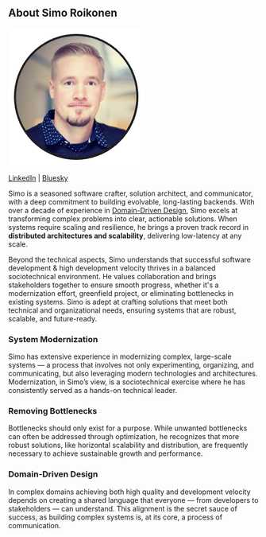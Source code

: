 ## About Simo Roikonen

![](pictures/8_me.png)

[LinkedIn](https://www.linkedin.com/in/roikonen/) | [Bluesky](https://bsky.app/profile/roikonen.bsky.social)

Simo is a seasoned software crafter, solution architect, and communicator, with a deep commitment to building evolvable,
long-lasting backends. With over a decade of experience in [Domain-Driven Design](README.md#eric-evans), Simo excels at transforming complex
problems into clear, actionable solutions. When systems require scaling and resilience, he brings a proven track record
in **distributed architectures and scalability**, delivering low-latency at any scale.

Beyond the technical aspects, Simo understands that successful software development & high development velocity thrives
in a balanced sociotechnical environment. He values collaboration and brings stakeholders together to ensure smooth
progress, whether it's a modernization effort, greenfield project, or eliminating bottlenecks in existing systems.
Simo is adept at crafting solutions that meet both technical and organizational needs, ensuring systems that are robust,
scalable, and future-ready.

### System Modernization
Simo has extensive experience in modernizing complex, large-scale systems — a process that involves not only
experimenting, organizing, and communicating, but also leveraging modern technologies and architectures. Modernization,
in Simo’s view, is a sociotechnical exercise where he has consistently served as a hands-on technical leader.

### Removing Bottlenecks
Bottlenecks should only exist for a purpose. While unwanted bottlenecks can often be addressed through optimization,
he recognizes that more robust solutions, like horizontal scalability and distribution, are frequently necessary to
achieve sustainable growth and performance.

### Domain-Driven Design
In complex domains achieving both high quality and development velocity depends on creating a shared language that
everyone — from developers to stakeholders — can understand. This alignment is the secret sauce of success, as building
complex systems is, at its core, a process of communication.